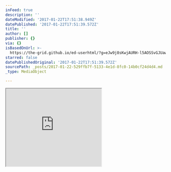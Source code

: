 ```yaml
---
inFeed: true
description: ''
dateModified: '2017-01-22T17:51:38.949Z'
datePublished: '2017-01-22T17:51:39.572Z'
title: ''
author: []
publisher: {}
via: {}
isBasedOnUrl: >-
  https://the-grid.github.io/ed-userhtml/?g=eJw9j8sKwjAURH-l5AOSSvGJUawiqFWUoovu2t7bNGCamkQL_Xrrc3mGmWFmKguTKvSsyTkpnavthDHQuaVCa3FFmmvFCm2UZcCQ9daLTX2KYtjjPdxFRfg4X-pwFSaJzZKkHVWwNUHs8ps8BP3mvBguj-M2EoI9JDavmjmqDAEQuDN3JF4jwZWcDAc-8UqUonSc9P0O3rMybQANJx2r1AhZ_Sx_4Zv3ySzSKchKUEqn7HNq9gQAZ0rr
starred: false
datePublishedOriginal: '2017-01-22T17:51:39.572Z'
sourcePath: _posts/2017-01-22-529ffb7f-5133-4e1d-8fc0-14b0cf24d4d4.md
_type: MediaObject

---
```

<iframe src="https://the-grid.github.io/ed-userhtml/?g=eJw9j8sKwjAURH-l5AOSSvGJUawiqFWUoovu2t7bNGCamkQL_Xrrc3mGmWFmKguTKvSsyTkpnavthDHQuaVCa3FFmmvFCm2UZcCQ9daLTX2KYtjjPdxFRfg4X-pwFSaJzZKkHVWwNUHs8ps8BP3mvBguj-M2EoI9JDavmjmqDAEQuDN3JF4jwZWcDAc-8UqUonSc9P0O3rMybQANJx2r1AhZ_Sx_4Zv3ySzSKchKUEqn7HNq9gQAZ0rr" height="244" style=""></iframe>